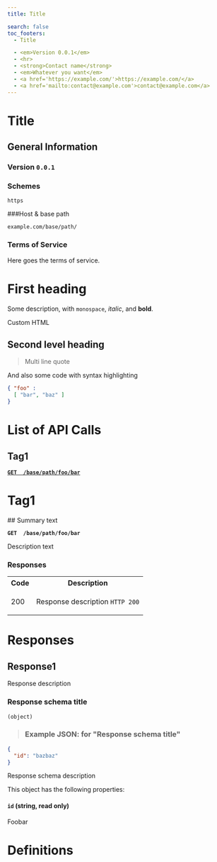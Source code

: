 ```yaml
---
title: Title

search: false
toc_footers:
  - Title

  - <em>Version 0.0.1</em>
  - <hr>
  - <strong>Contact name</strong>
  - <em>Whatever you want</em>
  - <a href='https://example.com/'>https://example.com/</a>
  - <a href='mailto:contact@example.com'>contact@example.com</a>
---
```


# Title


## General Information
### Version `0.0.1`

### Schemes
`https`


###Host & base path

`example.com/base/path/`

### Terms of Service

Here goes the terms of service.


# First heading

Some description, with `monospace`, _italic_, and **bold**.

<aside class="success">
Custom HTML
</aside>

## Second level heading

> Multi
> line
> quote

And also some code with syntax highlighting
```json
{ "foo" :
  [ "bar", "baz" ]
}
```


# List of API Calls

## Tag1


<p>
<a href="#basepathfoobar">
<strong>
<code class="operation-method operation-method-GET">GET  /base/path/foo/bar</code>
</strong>
</a>
</p>

# Tag1

<div><a id="basepathfoobar"></a></div>
## Summary text

<p>
<strong>
<code class="operation-method operation-method-GET">GET  /base/path/foo/bar</code>
</strong>
</p>

Description text


### Responses
<table>
<tr> <th>Code</th> <th>Description</th> </tr>
<tr> <td>200</td> <td><p>Response description <code>HTTP 200</code></p>
</td> </tr>
</table>



# Responses
## Response1
Response description

### Response schema title
`(object)`

> ### Example JSON: for "Response schema title"

```json
{
  "id": "bazbaz"
}
```




<div class="json-schema">

<p>Response schema description</p>


<p>This object has the following properties:</p>

<h4><code>id</code> (string, read only)</h4>


<div class="json-schema">

<p>Foobar</p>


</div>

</div>


# Definitions


